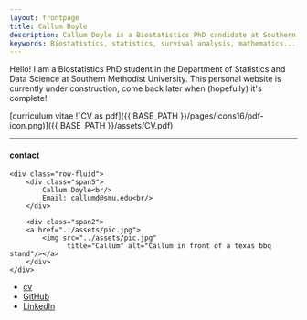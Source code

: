 ```yaml
---
layout: frontpage
title: Callum Doyle
description: Callum Doyle is a Biostatistics PhD candidate at Southern Methodist University. 
keywords: Biostatistics, statistics, survival analysis, mathematics... etc.
---
```


Hello! I am a Biostatistics PhD student in the Department of Statistics and Data Science at Southern Methodist University. This personal website is currently under construction, come back later when (hopefully) it's complete!

<!-- Note: this is how to write a comment in HTML. Everything in here won't show up on your webpage.-->
<!-- Hello! I am a Biostatistics PhD candidate at Southern Methodist University. Research interests include ... .
In my free time I love to ... I'm a big fan of ... While not in the classroom or doing research, I like to ...
My favourite foods are ... -->
<!-- My research interests include... -->

[curriculum vitae ![CV as pdf]({{ BASE_PATH }}/pages/icons16/pdf-icon.png)]({{ BASE_PATH }}/assets/CV.pdf)<br/>


---


<div class="container">
<h4><a name="contact"></a>contact</h4>

    <div class="row-fluid">
        <div class="span5">
            Callum Doyle<br/>
            Email: callumd@smu.edu<br/>
        </div>

        <div class="span2">
        <a href="../assets/pic.jpg">
            <img src="../assets/pic.jpg"
                  title="Callum" alt="Callum in front of a texas bbq stand"/></a>
        </div>
    </div>
</div>

<div class="navbar">
  <div class="navbar-inner">
      <ul class="nav">
          <li><a href="{{ BASE_PATH }}/assets/CV.pdf">cv</a></li>
          <li><a href="https://github.com/cjd04">GitHub</a></li>
          <li><a href="https://www.linkedin.com/in/callum-doyle-75bb97158/">LinkedIn</a></li>
          <!--- link to google scholar eventually? --->
          <!--<li><a href="https://bsky.app/profile/cjd04.bsky.social">Bluesky</a></li>--->
      </ul>
  </div>
</div>